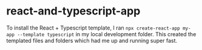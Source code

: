 # react-and-typescript-app

To install the React + Typescript template, I ran `npx create-react-app my-app --template typescript` in my local development folder. This created the templated files and folders which had me up and running super fast.
